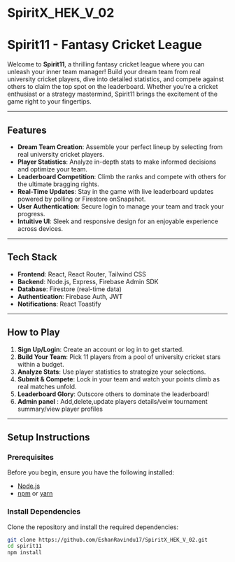 # SpiritX_HEK_V_02

# Spirit11 - Fantasy Cricket League

Welcome to **Spirit11**, a thrilling fantasy cricket league where you can unleash your inner team manager! Build your dream team from real university cricket players, dive into detailed statistics, and compete against others to claim the top spot on the leaderboard. Whether you're a cricket enthusiast or a strategy mastermind, Spirit11 brings the excitement of the game right to your fingertips.

---

## Features

- **Dream Team Creation**: Assemble your perfect lineup by selecting from real university cricket players.
- **Player Statistics**: Analyze in-depth stats to make informed decisions and optimize your team.
- **Leaderboard Competition**: Climb the ranks and compete with others for the ultimate bragging rights.
- **Real-Time Updates**: Stay in the game with live leaderboard updates powered by polling or Firestore onSnapshot.
- **User Authentication**: Secure login to manage your team and track your progress.
- **Intuitive UI**: Sleek and responsive design for an enjoyable experience across devices.

---

## Tech Stack

- **Frontend**: React, React Router, Tailwind CSS
- **Backend**: Node.js, Express, Firebase Admin SDK
- **Database**: Firestore (real-time data)
- **Authentication**: Firebase Auth, JWT
- **Notifications**: React Toastify

---

## How to Play

1. **Sign Up/Login**: Create an account or log in to get started.
2. **Build Your Team**: Pick 11 players from a pool of university cricket stars within a budget.
3. **Analyze Stats**: Use player statistics to strategize your selections.
4. **Submit & Compete**: Lock in your team and watch your points climb as real matches unfold.
5. **Leaderboard Glory**: Outscore others to dominate the leaderboard!
6. **Admin panel** : Add,delete,update players details/veiw tournament summary/view player profiles

---

## Setup Instructions

### Prerequisites

Before you begin, ensure you have the following installed:

- [Node.js](https://nodejs.org/)
- [npm](https://www.npmjs.com/) or [yarn](https://yarnpkg.com/)

### Install Dependencies

Clone the repository and install the required dependencies:

```bash
git clone https://github.com/EshanRavindu17/SpiritX_HEK_V_02.git
cd spirit11
npm install
